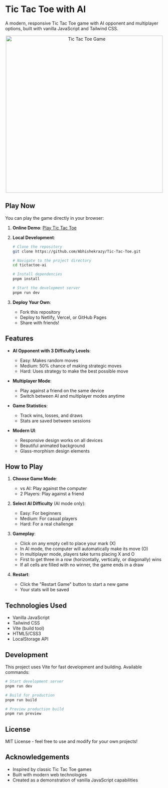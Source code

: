 # Tic Tac Toe with AI

A modern, responsive Tic Tac Toe game with AI opponent and multiplayer options, built with vanilla JavaScript and Tailwind CSS.

<div align="center">
  <img src="https://a.imglink.io/SqQSZ.png" alt="Tic Tac Toe Game" width="500"/>
</div>

## Play Now

You can play the game directly in your browser:

1. **Online Demo**: [Play Tic Tac Toe](https://tictactoe-ai-game.netlify.app)

2. **Local Development**:
   ```bash
   # Clone the repository
   git clone https://github.com/Abhishekrazy/Tic-Tac-Toe.git
   
   # Navigate to the project directory
   cd tictactoe-ai
   
   # Install dependencies
   pnpm install
   
   # Start the development server
   pnpm run dev
   ```

3. **Deploy Your Own**:
   - Fork this repository
   - Deploy to Netlify, Vercel, or GitHub Pages
   - Share with friends!

## Features

- **AI Opponent with 3 Difficulty Levels**:
  - Easy: Makes random moves
  - Medium: 50% chance of making strategic moves
  - Hard: Uses strategy to make the best possible move

- **Multiplayer Mode**:
  - Play against a friend on the same device
  - Switch between AI and multiplayer modes anytime

- **Game Statistics**:
  - Track wins, losses, and draws
  - Stats are saved between sessions

- **Modern UI**:
  - Responsive design works on all devices
  - Beautiful animated background
  - Glass-morphism design elements

## How to Play

1. **Choose Game Mode**:
   - vs AI: Play against the computer
   - 2 Players: Play against a friend

2. **Select AI Difficulty** (AI mode only):
   - Easy: For beginners
   - Medium: For casual players
   - Hard: For a real challenge

3. **Gameplay**:
   - Click on any empty cell to place your mark (X)
   - In AI mode, the computer will automatically make its move (O)
   - In multiplayer mode, players take turns placing X and O
   - First to get three in a row (horizontally, vertically, or diagonally) wins
   - If all cells are filled with no winner, the game ends in a draw

4. **Restart**:
   - Click the "Restart Game" button to start a new game
   - Your stats will be saved

## Technologies Used

- Vanilla JavaScript
- Tailwind CSS
- Vite (build tool)
- HTML5/CSS3
- LocalStorage API

## Development

This project uses Vite for fast development and building. Available commands:

```bash
# Start development server
pnpm run dev

# Build for production
pnpm run build

# Preview production build
pnpm run preview
```

## License

MIT License - feel free to use and modify for your own projects!

## Acknowledgements

- Inspired by classic Tic Tac Toe games
- Built with modern web technologies
- Created as a demonstration of vanilla JavaScript capabilities
